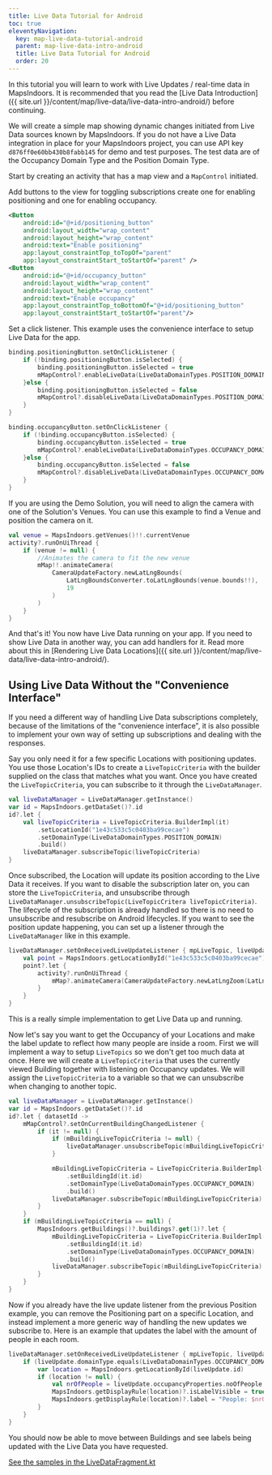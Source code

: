 ```yaml
---
title: Live Data Tutorial for Android
toc: true
eleventyNavigation:
  key: map-live-data-tutorial-android
  parent: map-live-data-intro-android
  title: Live Data Tutorial for Android
  order: 20
---
```


In this tutorial you will learn to work with Live Updates / real-time data in MapsIndoors. It is recommended that you read the [Live Data Introduction]({{ site.url }}/content/map/live-data/live-data-intro-android/) before continuing.

We will create a simple map showing dynamic changes initiated from Live Data sources known by MapsIndoors. If you do not have a Live Data integration in place for your MapsIndoors project, you can use API key `d876ff0e60bb430b8fabb145` for demo and test purposes. The test data are of the Occupancy Domain Type and the Position Domain Type.

Start by creating an activity that has a map view and a `MapControl` initiated.

Add buttons to the view for toggling subscriptions create one for enabling positioning and one for enabling occupancy.

```xml
<Button
    android:id="@+id/positioning_button"
    android:layout_width="wrap_content"
    android:layout_height="wrap_content"
    android:text="Enable positioning"
    app:layout_constraintTop_toTopOf="parent"
    app:layout_constraintStart_toStartOf="parent" />
<Button
    android:id="@+id/occupancy_button"
    android:layout_width="wrap_content"
    android:layout_height="wrap_content"
    android:text="Enable occupancy"
    app:layout_constraintTop_toBottomOf="@+id/positioning_button"
    app:layout_constraintStart_toStartOf="parent"/>
```

Set a click listener. This example uses the convenience interface to setup Live Data for the app.

```kotlin
binding.positioningButton.setOnClickListener {
    if (!binding.positioningButton.isSelected) {
        binding.positioningButton.isSelected = true
        mMapControl?.enableLiveData(LiveDataDomainTypes.POSITION_DOMAIN)
    }else {
        binding.positioningButton.isSelected = false
        mMapControl?.disableLiveData(LiveDataDomainTypes.POSITION_DOMAIN)
    }
}

binding.occupancyButton.setOnClickListener {
    if (!binding.occupancyButton.isSelected) {
        binding.occupancyButton.isSelected = true
        mMapControl?.enableLiveData(LiveDataDomainTypes.OCCUPANCY_DOMAIN)
    }else {
        binding.occupancyButton.isSelected = false
        mMapControl?.disableLiveData(LiveDataDomainTypes.OCCUPANCY_DOMAIN)
    }
}
```

If you are using the Demo Solution, you will need to align the camera with one of the Solution's Venues. You can use this example to find a Venue and position the camera on it.

```kotlin
val venue = MapsIndoors.getVenues()!!.currentVenue
activity?.runOnUiThread {
    if (venue != null) {
        //Animates the camera to fit the new venue
        mMap!!.animateCamera(
            CameraUpdateFactory.newLatLngBounds(
                LatLngBoundsConverter.toLatLngBounds(venue.bounds!!),
                19
            )
        )
    }
}
```

And that's it! You now have Live Data running on your app. If you need to show Live Data in another way, you can add handlers for it. Read more about this in [Rendering Live Data Locations]({{ site.url }}/content/map/live-data/live-data-intro-android/).

## Using Live Data Without the "Convenience Interface"

If you need a different way of handling Live Data subscriptions completely, because of the limitations of the "convenience interface", it is also possible to implement your own way of setting up subscriptions and dealing with the responses.

Say you only need it for a few specific Locations with positioning updates. You use those Location's IDs to create a `LiveTopicCriteria` with the builder supplied on the class that matches what you want. Once you have created the `LiveTopicCriteria`, you can subscribe to it through the `LiveDataManager`.

```kotlin
val liveDataManager = LiveDataManager.getInstance()
var id = MapsIndoors.getDataSet()?.id
id?.let {
    val liveTopicCriteria = LiveTopicCriteria.BuilderImpl(it)
        .setLocationId("1e43c533c5c0403ba99cecae")
        .setDomainType(LiveDataDomainTypes.POSITION_DOMAIN)
        .build()
    liveDataManager.subscribeTopic(liveTopicCriteria)
}
```

Once subscribed, the Location will update its position according to the Live Data it receives. If you want to disable the subscription later on, you can store the `LiveTopicCriteria`, and unsubscribe through `LiveDataManager.unsubscribeTopic(LiveTopicCritera liveTopicCriteria)`. The lifecycle of the subscription is already handled so there is no need to unsubscribe and resubscribe on Android lifecycles.
If you want to see the position update happening, you can set up a listener through the `LiveDataManager` like in this example.

```kotlin
liveDataManager.setOnReceivedLiveUpdateListener { mpLiveTopic, liveUpdate ->
    val point = MapsIndoors.getLocationById("1e43c533c5c0403ba99cecae")?.point
    point?.let {
        activity?.runOnUiThread {
            mMap?.animateCamera(CameraUpdateFactory.newLatLngZoom(LatLng(it.lat, it.lng), 19f))
        }
    }
}
```

This is a really simple implementation to get Live Data up and running.

Now let's say you want to get the Occupancy of your Locations and make the label update to reflect how many people are inside a room.
First we will implement a way to setup `LiveTopics` so we don't get too much data at once. Here we will create a `LiveTopicCriteria` that uses the currently viewed Building together with listening on Occupancy updates. We will assign the `LiveTopicCriteria` to a variable so that we can unsubscribe when changing to another topic.

```kotlin
val liveDataManager = LiveDataManager.getInstance()
var id = MapsIndoors.getDataSet()?.id
id?.let { datasetId ->
    mMapControl?.setOnCurrentBuildingChangedListener {
        if (it != null) {
            if (mBuildingLiveTopicCriteria != null) {
                liveDataManager.unsubscribeTopic(mBuildingLiveTopicCriteria)
            }

            mBuildingLiveTopicCriteria = LiveTopicCriteria.BuilderImpl(datasetId)
                .setBuildingId(it.id)
                .setDomainType(LiveDataDomainTypes.OCCUPANCY_DOMAIN)
                .build()
            liveDataManager.subscribeTopic(mBuildingLiveTopicCriteria)
        }
    }
    if (mBuildingLiveTopicCriteria == null) {
        MapsIndoors.getBuildings()?.buildings?.get(1)?.let {
            mBuildingLiveTopicCriteria = LiveTopicCriteria.BuilderImpl(datasetId)
                .setBuildingId(it.id)
                .setDomainType(LiveDataDomainTypes.OCCUPANCY_DOMAIN)
                .build()
            liveDataManager.subscribeTopic(mBuildingLiveTopicCriteria)
        }
    }
}
```

Now if you already have the live update listener from the previous Position example, you can remove the Positioning part on a specific Location, and instead implement a more generic way of handling the new updates we subscribe to. Here is an example that updates the label with the amount of people in each room.

```kotlin
liveDataManager.setOnReceivedLiveUpdateListener { mpLiveTopic, liveUpdate ->
    if (liveUpdate.domainType.equals(LiveDataDomainTypes.OCCUPANCY_DOMAIN)) {
        var location = MapsIndoors.getLocationById(liveUpdate.id)
        if (location != null) {
            val nrOfPeople = liveUpdate.occupancyProperties.noOfPeople
            MapsIndoors.getDisplayRule(location)?.isLabelVisible = true
            MapsIndoors.getDisplayRule(location)?.label = "People: $nrOfPeople"
        }
    }
}
```

You should now be able to move between Buildings and see labels being updated with the Live Data you have requested.

[See the samples in the LiveDataFragment.kt](https://github.com/MapsPeople/MapsIndoors-Android-Examples/blob/main/MapsIndoorsSamples/app/src/main/java/com/mapspeople/mapsindoorssamples/ui/livedata/LivedataFragment.kt)
